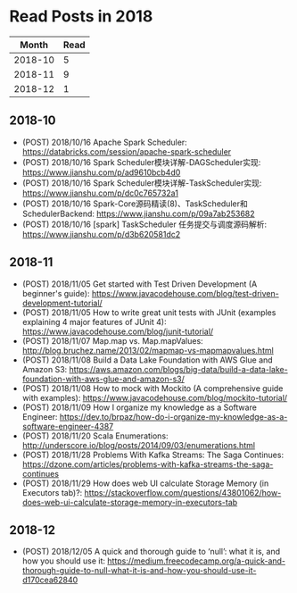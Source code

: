 # Read Posts in 2018
| Month   | Read |
| ------- | ---- |
| 2018-10 |    5 |
| 2018-11 |    9 |
| 2018-12 |    1 |


## 2018-10
* (POST)  2018/10/16 Apache Spark Scheduler: https://databricks.com/session/apache-spark-scheduler
* (POST)  2018/10/16 Spark Scheduler模块详解-DAGScheduler实现: https://www.jianshu.com/p/ad9610bcb4d0
* (POST)  2018/10/16 Spark Scheduler模块详解-TaskScheduler实现: https://www.jianshu.com/p/dc0c765732a1
* (POST)  2018/10/16 Spark-Core源码精读(8)、TaskScheduler和SchedulerBackend: https://www.jianshu.com/p/09a7ab253682
* (POST)  2018/10/16 [spark] TaskScheduler 任务提交与调度源码解析: https://www.jianshu.com/p/d3b620581dc2

## 2018-11
* (POST)  2018/11/05 Get started with Test Driven Development (A beginner's guide): https://www.javacodehouse.com/blog/test-driven-development-tutorial/
* (POST)  2018/11/05 How to write great unit tests with JUnit (examples explaining 4 major features of JUnit 4): https://www.javacodehouse.com/blog/junit-tutorial/
* (POST)  2018/11/07 Map.map vs. Map.mapValues: http://blog.bruchez.name/2013/02/mapmap-vs-mapmapvalues.html
* (POST)  2018/11/08 Build a Data Lake Foundation with AWS Glue and Amazon S3: https://aws.amazon.com/blogs/big-data/build-a-data-lake-foundation-with-aws-glue-and-amazon-s3/
* (POST)  2018/11/08 How to mock with Mockito (A comprehensive guide with examples): https://www.javacodehouse.com/blog/mockito-tutorial/
* (POST)  2018/11/09 How I organize my knowledge as a Software Engineer: https://dev.to/brpaz/how-do-i-organize-my-knowledge-as-a-software-engineer-4387
* (POST)  2018/11/20 Scala Enumerations: http://underscore.io/blog/posts/2014/09/03/enumerations.html
* (POST)  2018/11/28 Problems With Kafka Streams: The Saga Continues: https://dzone.com/articles/problems-with-kafka-streams-the-saga-continues
* (POST)  2018/11/29 How does web UI calculate Storage Memory (in Executors tab)?: https://stackoverflow.com/questions/43801062/how-does-web-ui-calculate-storage-memory-in-executors-tab

## 2018-12
* (POST)  2018/12/05 A quick and thorough guide to ‘null’: what it is, and how you should use it: https://medium.freecodecamp.org/a-quick-and-thorough-guide-to-null-what-it-is-and-how-you-should-use-it-d170cea62840


